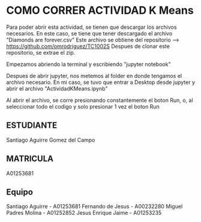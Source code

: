 # COMO CORRER ACTIVIDAD K Means
Para poder abrir esta actividad, se tienen que descargar los archivos
necesarios. En este caso, se tiene que tener descargado el archivo "Diamonds are forever.csv"
Este archivo se obtiene del repositorio --> https://github.com/omrodriguez/TC1002S
Despues de clonar este repositorio, se extrae el zip.

Empezamos abriendo la terminal y escribiendo "jupyter notebook"

Despues de abrir jupyter, nos metemos al folder en donde tengamos el archivo necesario.
En mi caso, se tuvo que entrar a Desktop desde jupyter y abrir el archivo "ActividadKMeans.ipynb"

Al abrir el archivo, se corre presionando constantemente el boton Run, o, al 
seleccionar todo el codigo y solo presionar 1 vez el boton Run

## ESTUDIANTE 
Santiago Aguirre Gomez del Campo

## MATRICULA
A01253681

## Equipo
Santiago Aguirre - A01253681
Fernando de Jesus - A00232280
Miguel Padres Molina - A01252852
Jesus Enrique Jaime - A01253235


